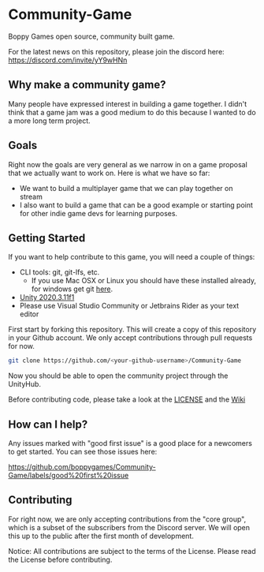 # Community-Game
Boppy Games open source, community built game.

For the latest news on this repository, please join the discord here: https://discord.com/invite/yY9wHNn

## Why make a community game?

Many people have expressed interest in building a game together. I didn't think that a game jam was a good medium to do this because I wanted to do a more long term project.

## Goals

Right now the goals are very general as we narrow in on a game proposal that we actually want to work on. Here is what we have so far:
 - We want to build a multiplayer game that we can play together on stream
 - I also want to build a game that can be a good example or starting point for other indie game devs for learning purposes.

## Getting Started

If you want to help contribute to this game, you will need a couple of things:

 - CLI tools: git, git-lfs, etc.
   -  If you use Mac OSX or Linux you should have these installed already, for windows get git [here](https://gitforwindows.org/).
 - [Unity 2020.3.11f1](https://unity3d.com/unity/whats-new/2020.3.11)
 - Please use Visual Studio Community or Jetbrains Rider as your text editor

First start by forking this repository. This will create a copy of this repository in your Github account. We only accept contributions through pull requests for now.

```bash
git clone https://github.com/<your-github-username>/Community-Game
```

Now you should be able to open the community project through the UnityHub.

Before contributing code, please take a look at the [LICENSE](https://github.com/boppygames/Community-Game/blob/main/LICENSE) and the [Wiki](https://github.com/boppygames/Community-Game/wiki)

## How can I help?

Any issues marked with "good first issue" is a good place for a newcomers to get started. You can see those issues here:

https://github.com/boppygames/Community-Game/labels/good%20first%20issue

## Contributing

For right now, we are only accepting contributions from the "core group", which is a subset of the subscribers from the Discord server. We will open this up to the public after the first month of development.

Notice: All contributions are subject to the terms of the License. Please read the License before contributing.
